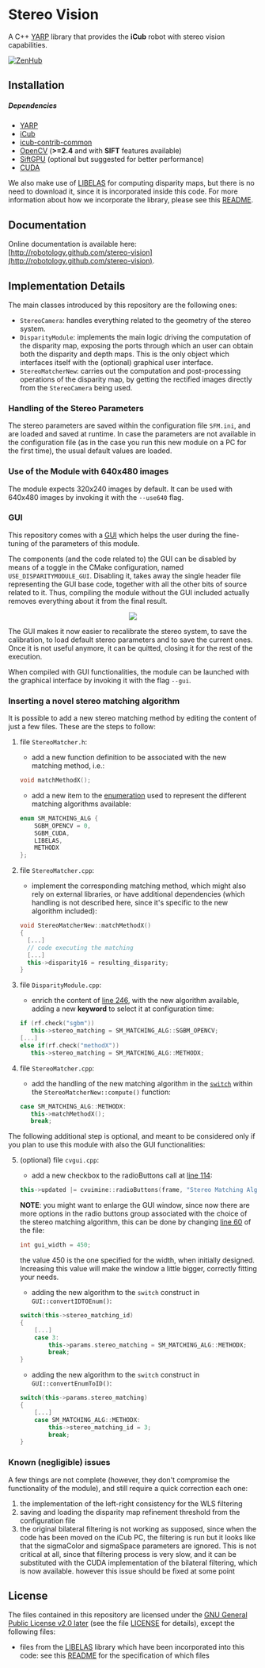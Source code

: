 Stereo Vision
============

A C++ [YARP](https://github.com/robotology/yarp) library that provides the **iCub** robot with stereo vision capabilities.

[![ZenHub](https://img.shields.io/badge/Shipping_faster_with-ZenHub-435198.svg)](https://zenhub.com)

## Installation

##### Dependencies
- [YARP](https://github.com/robotology/yarp)
- [iCub](https://github.com/robotology/icub-main)
- [icub-contrib-common](https://github.com/robotology/icub-contrib-common)
- [OpenCV](http://opencv.org/downloads.html) (**>=2.4** and with **SIFT** features available)
- [SiftGPU](https://github.com/pitzer/SiftGPU) (optional but suggested for better performance)
- [CUDA](https://developer.nvidia.com/cuda-downloads) 

We also make use of [LIBELAS](http://www.cvlibs.net/software/libelas/) for computing disparity maps, but there is no need to download it, since it is incorporated inside this code. For more information about how we incorporate the library, please see this [README](./lib/include/iCub/stereoVision/elas/README.md).

## Documentation

Online documentation is available here: [http://robotology.github.com/stereo-vision](http://robotology.github.com/stereo-vision).

## Implementation Details

The main classes introduced by this repository are the following ones:

- `StereoCamera`: handles everything related to the geometry of the stereo system.
- `DisparityModule`: implements the main logic driving the computation of the disparity map, exposing the ports through which an user can obtain both the disparity and depth maps. This is the only object which interfaces itself with the (optional) graphical user interface.
- `StereoMatcherNew`: carries out the computation and post-processing operations of the disparity map, by getting the rectified images directly from the `StereoCamera` being used.

### **Handling of the Stereo Parameters**

The stereo parameters are saved within the configuration file `SFM.ini`, and are loaded and saved at runtime. In case the parameters are not available in the configuration file (as in the case you run this new module on a PC for the first time), the usual default values are loaded.

### **Use of the Module with 640x480 images**

The module expects 320x240 images by default. It can be used with 640x480 images by invoking it with the `--use640` flag.

### **GUI**

This repository comes with a [GUI](https://github.com/Dovyski/cvui) which helps the user during the fine-tuning of the parameters of this module. 

The components (and the code related to) the GUI can be disabled by means of a toggle in the CMake configuration, named `USE_DISPARITYMODULE_GUI`. Disabling it, takes away the single header file representing the GUI base code, together with all the other bits of source related to it. Thus, compiling the module without the GUI included actually removes everything about it from the final result.

<p align="center">
  <img src="./assets/gui.png">
</p>

The GUI makes it now easier to recalibrate the stereo system, to save the calibration, to load default stereo parameters and to save the current ones. Once it is not useful anymore, it can be quitted, closing it for the rest of the execution.

When compiled with GUI functionalities, the module can be launched with the graphical interface by invoking it with the flag `--gui`.

### **Inserting a novel stereo matching algorithm**

It is possible to add a new stereo matching method by editing the content of just a few files. These are the steps to follow:

1. file `StereoMatcher.h`:

   - add a new function definition to be associated with the new matching method, i.e.:
   ```cpp
   void matchMethodX();

   ```

   - add a new item to the [enumeration](./modules/DisparityModule/StereoMatcher.h#L27) used to represent the different matching algorithms available:

   ```cpp
   enum SM_MATCHING_ALG {
       SGBM_OPENCV = 0,
       SGBM_CUDA,
       LIBELAS,
       METHODX
   };
   ```

2. file `StereoMatcher.cpp`:

   - implement the corresponding matching method, which might also rely on external libraries, or have additional dependencies (which handling is not described here, since it's specific to the new algorithm included):

   ```cpp
   void StereoMatcherNew::matchMethodX()
   {
     [...]
     // code executing the matching
     [...]
     this->disparity16 = resulting_disparity;
   }

   ```

3. file `DisparityModule.cpp`:

   - enrich the content of [line 246](./modules/DisparityModule/DispModule.cpp#L246), with the new algorithm available, adding a new **keyword** to select it at configuration time:

   ```cpp
   if (rf.check("sgbm"))
      this->stereo_matching = SM_MATCHING_ALG::SGBM_OPENCV;
   [...]
   else if(rf.check("methodX"))
      this->stereo_matching = SM_MATCHING_ALG::METHODX;
   ```

4. file `StereoMatcher.cpp`:

   - add the handling of the new matching algorithm in the [`switch`](./modules/DisparityModule/StereoMatcher.cpp#L67) within the `StereoMatcherNew::compute()` function:

   ```cpp
   case SM_MATCHING_ALG::METHODX:
      this->matchMethodX();
      break;
   ```

The following additional step is optional, and meant to be considered only if you plan to use this module with also the GUI functionalities:

5. (optional) file `cvgui.cpp`:

   - add a new checkbox to the radioButtons call at [line 114](./modules/DisparityModule/cvgui.cpp#L114):

   ```cpp
   this->updated |= cvuimine::radioButtons(frame, "Stereo Matching Alg.:", {"SGBM", "SGBM_CUDA", "LibElas", "MethodX"}, {20, 90, 190, 260}, 0);
   ```

   **NOTE**: you might want to enlarge the GUI window, since now there are more options in the radio buttons group associated with the choice of the stereo matching algorithm, this can be done by changing [line 60](./modules/DisparityModule/cvgui.cpp#L60) of the file:

   ```cpp
   int gui_width = 450;   
   ```

   the value 450 is the one specified for the width, when initially designed. Increasing this value will make the window a little bigger, correctly fitting your needs.

   - adding the new algorithm to the `switch` construct in `GUI::convertIDTOEnum()`:

   ```cpp
   switch(this->stereo_matching_id)
   {
       [...]
       case 3:
           this->params.stereo_matching = SM_MATCHING_ALG::METHODX;
           break;
   }
   ```

   - adding the new algorithm to the `switch` construct in `GUI::convertEnumToID()`:

   ```cpp
   switch(this->params.stereo_matching)
   {
       [...]
       case SM_MATCHING_ALG::METHODX:
           this->stereo_matching_id = 3;
           break;
   }
   ```

### **Known (negligible) issues**

A few things are not complete (however, they don't compromise the functionality of the module), and still require a quick correction each one:

   1. the implementation of the left-right consistency for the WLS filtering
   2. saving and loading the disparity map refinement threshold from the configuration file
   3. the original bilateral filtering is not working as supposed, since when the code has been moved on the iCub PC, the filtering is run but it looks like that the sigmaColor and sigmaSpace parameters are ignored. This is not critical at all, since that filtering process is very slow, and it can be substituted with the CUDA implementation of the bilateral filtering, which is now available. however this issue should be fixed at some point


## License

The files contained in this repository are licensed under the [GNU General Public License v2.0 later](http://www.gnu.org/licenses/gpl.html) (see the file [LICENSE](./LICENSE) for details), except the following files:
- files from the [LIBELAS](http://www.cvlibs.net/software/libelas/) library which have been incorporated into this code: see this [README](./lib/include/iCub/stereoVision/elas/README.md) for the specification of which files